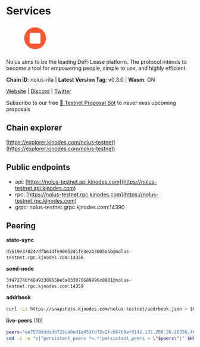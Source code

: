 # Services

<figure><img src="https://raw.githubusercontent.com/kj89/cosmos-images/main/logos/nolus.png" alt=""><figcaption></figcaption></figure>

Nolus aims to be the leading DeFi Lease platform. The protocol  intends to become a tool for empowering people, simple to use, and highly efficient.

**Chain ID**: nolus-rila | **Latest Version Tag**: v0.3.0 | **Wasm**: ON

[Website](https://www.nolus.io) | [Discord](https://discord.gg/nolus-protocol) | [Twitter](https://twitter.com/NolusProtocol)



Subscribe to our free [🤖 Testnet Proposal Bot](https://t.me/kjnodes_testnet_proposal_bot) to never miss upcoming proposals


## Chain explorer
[https://explorer.kjnodes.com/nolus-testnet](https://explorer.kjnodes.com/nolus-testnet)

## Public endpoints

* api: [https://nolus-testnet.api.kjnodes.com](https://nolus-testnet.api.kjnodes.com)
* rpc: [https://nolus-testnet.rpc.kjnodes.com](https://nolus-testnet.rpc.kjnodes.com)
* grpc: nolus-testnet.grpc.kjnodes.com:14390

## Peering

**state-sync**

```text
d5519e378247dfb61dfe90652d1fe3e2b3005a5b@nolus-testnet.rpc.kjnodes.com:14356
```

**seed-node**

```text
3f472746f46493309650e5a033076689996c8881@nolus-testnet.rpc.kjnodes.com:14359
```

**addrbook**
```bash
curl -Ls https://snapshots.kjnodes.com/nolus-testnet/addrbook.json > $HOME/.nolus/config/addrbook.json
```

**live-peers** (10)
```bash
peers="ee7579d3dadb725ce0ed1e453fd72c2fcbb7b9af@142.132.208.26:26356,48283100d4cf8068dc16ef1b10aacf092303ec2f@65.109.85.170:47656,fcb82df30d2056c3af024fb389e173d683fe8229@65.108.105.48:19756,5c2a752c9b1952dbed075c56c600c3a79b58c395@195.3.220.135:27016,38e75806248cd215e1e71d94e3db8c08bcf87702@95.214.55.138:27656,d5519e378247dfb61dfe90652d1fe3e2b3005a5b@65.109.68.190:14356,785789b6574c45b8cfefff08344fdfeda345c7e1@135.125.5.34:55666,03ec7af23216082eeccc690b7bdcbe497bf2dcf8@136.243.88.91:9000,a70d47079283e8bddc0d2c63256b34302f9a0a2b@65.109.65.248:31656,93b90db2cb18bfa490c7dc4dddd0720ec9cfcfb5@212.24.101.2:26656"
sed -i -e "s|^persistent_peers *=.*|persistent_peers = \"$peers\"|" $HOME/.nolus/config/config.toml
```
